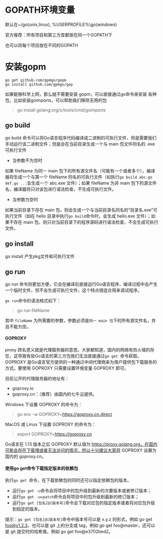 # GOPATH环境变量

默认在~/go(unix,linux), %USERPROFILE%\go(windows)

官方推荐：所有项目和第三方库都放在同一个GOPATH下

也可以将每个项目放在不同的GOPATH



# 安装gopm

```shell
go get github.com/gpmgo/gopm
go install github.com/gpmgo/gop
```



如果能够科学上网，那么就不需要安装 gopm，可以直接通过go命令来安装 各种包，比如安装goimports，可以帮助我们移除无用的包

> go install golang.org/x/tools/cmd/goimports   



## go build

go build 命令可以将Go语言程序代码编译成二进制的可执行文件，但是需要我们手动运行该二进制文件；但是会在当前目录生成一个与 main 包文件同名的 .exe 可执行文件

* 当参数不为空时

如果 fileName 为同一 main 包下的所有源文件名（可能有一个或者多个），编译器将生成一个与第一个 fileName 同名的可执行文件（如执行`go build abc.go def.go ...`会生成一个 abc.exe 文件）；如果 fileName 为非 main 包下的源文件名，编译器将只对该包进行语法检查，不生成可执行文件。

* 当参数为空时

如果当前目录下存在 main 包，则会生成一个与当前目录名同名的“目录名.exe”可执行文件（如在 hello 目录中执行`go build`命令时，会生成 hello.exe 文件）；如果不存在 main 包，则只对当前目录下的程序源码进行语法检查，不会生成可执行文件。

## go install

go install 产生pkg文件和可执行文件

## go run

go run 命令则更加方便，它会在编译后直接运行Go语言程序，编译过程中会产生一个临时文件，但不会生成可执行文件，这个特点很适合用来调试程序。

`go run`命令的语法格式如下：

> go run fileName

其中 `fileName` 为所需要的参数，参数必须是`同一 main 包`下的所有源文件名，并且不能为空。



#### GOPROXY

proxy 顾名思义就是代理服务器的意思。大家都知道，国内的网络有防火墙的存在，这导致有些Go语言的第三方包我们无法直接通过`go get `命令获取。GOPROXY 是Go语言官方提供的一种通过中间代理商来为用户提供包下载服务的方式。要使用 GOPROXY 只需要设置环境变量 GOPROXY 即可。

目前公开的代理服务器的地址有：

- goproxy.io
- goproxy.cn：（推荐）由国内的七牛云提供。


Windows 下设置 GOPROXY 的命令为：

> go env -w GOPROXY=https://goproxy.cn,direct

MacOS 或 Linux 下设置 GOPROXY 的命令为：

> export GOPROXY=https://goproxy.cn

Go语言在 1.13 版本之后 GOPROXY 默认值为 https://proxy.golang.org，在国内可能会存在下载慢或者无法访问的情况，所以十分建议大家将 GOPROXY 设置为国内的 goproxy.cn。

#### 使用go get命令下载指定版本的依赖包

执行`go get `命令，在下载依赖包的同时还可以指定依赖包的版本。

- 运行`go get -u`命令会将项目中的包升级到最新的次要版本或者修订版本；
- 运行`go get -u=patch`命令会将项目中的包升级到最新的修订版本；
- 运行`go get [包名]@[版本号]`命令会下载对应包的指定版本或者将对应包升级到指定的版本。

提示：`go get [包名]@[版本号]`命令中版本号可以是 x.y.z 的形式，例如 go get foo@v1.2.3，也可以是 git 上的分支或 tag，例如 go get foo@master，还可以是 git 提交时的哈希值，例如 go get foo@e3702bed2。